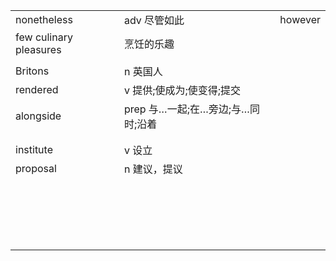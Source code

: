 |                        |                                   |         |
| ---------------------- | --------------------------------- | ------- |
| nonetheless            | adv 尽管如此                      | however |
| few culinary pleasures | 烹饪的乐趣                        |         |
|                        |                                   |         |
| Britons                | n 英国人                          |         |
| rendered               | v 提供;使成为;使变得;提交         |         |
| alongside              | prep 与…一起;在…旁边;与…同时;沿着 |         |
|                        |                                   |         |
|                        |                                   |         |
| institute              | v 设立                            |         |
| proposal               | n 建议，提议                      |         |
|                        |                                   |         |
|                        |                                   |         |
|                        |                                   |         |
|                        |                                   |         |
|                        |                                   |         |
|                        |                                   |         |
|                        |                                   |         |
|                        |                                   |         |
|                        |                                   |         |
|                        |                                   |         |
|                        |                                   |         |
|                        |                                   |         |
|                        |                                   |         |
|                        |                                   |         |
|                        |                                   |         |
|                        |                                   |         |
|                        |                                   |         |
|                        |                                   |         |
|                        |                                   |         |

